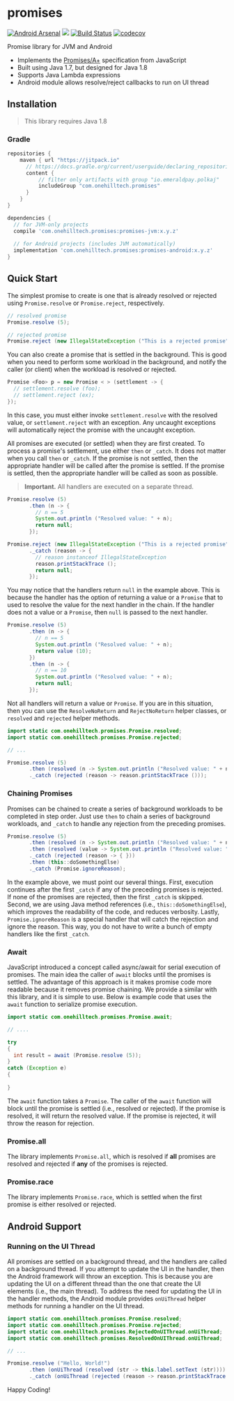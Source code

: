 promises
==========


[![Android Arsenal](https://img.shields.io/badge/Android%20Arsenal-Promises-brightgreen.svg?style=flat)](https://android-arsenal.com/details/1/6140)
[![](https://jitpack.io/v/onehilltech/promises.svg)](https://jitpack.io/#onehilltech/promises)
[![Build Status](https://travis-ci.org/onehilltech/promises.svg?branch=master)](https://travis-ci.org/onehilltech/promises)
[![codecov](https://codecov.io/gh/onehilltech/promises/branch/master/graph/badge.svg)](https://codecov.io/gh/onehilltech/promises)

Promise library for JVM and Android

* Implements the [Promises/A+](https://promisesaplus.com/) specification from JavaScript
* Built using Java 1.7, but designed for Java 1.8
* Supports Java Lambda expressions
* Android module allows resolve/reject callbacks to run on UI thread


## Installation

> This library requires Java 1.8

### Gradle

```gradle
repositories {
    maven { url "https://jitpack.io" 
      // https://docs.gradle.org/current/userguide/declaring_repositories.html#sec:repository-content-filtering
      content {
          // filter only artifacts with group "io.emeraldpay.polkaj"
          includeGroup "com.onehilltech.promises"
      }
    }
}

dependencies {
  // for JVM-only projects
  compile 'com.onehilltech.promises:promises-jvm:x.y.z'
  
  // for Android projects (includes JVM automatically)
  implementation 'com.onehilltech.promises:promises-android:x.y.z'
}
```

## Quick Start

The simplest promise to create is one that is already resolved or rejected using
`Promise.resolve` or `Promise.reject`, respectively.

```java
// resolved promise
Promise.resolve (5);

// rejected promise
Promise.reject (new IllegalStateException ("This is a rejected promise"));
```

You can also create a promise that is settled in the background. This is good when you need to 
perform some workload in the background, and notify the caller (or client) when the workload
is resolved or rejected.

```java
Promise <Foo> p = new Promise < > (settlement -> {
  // settlement.resolve (foo);
  // settlement.reject (ex);
}); 
```

In this case, you must either invoke `settlement.resolve` with the resolved value, or
`settlement.reject` with an exception. Any uncaught exceptions will automatically reject
the promise with the uncaught exception.

All promises are executed (or settled) when they are first created. To process
a promise's settlement, use either `then` or `_catch`. It does not matter when you
call `then` or `_catch`. If the promise is not settled, then the appropriate
handler will be called after the promise is settled. If the promise is settled,
then the appropriate handler will be called as soon as possible. 

> **Important.** All handlers are executed on a separate thread.

```java
Promise.resolve (5)
       .then (n -> {
         // n == 5
         System.out.println ("Resolved value: " + n);
         return null;
       });

Promise.reject (new IllegalStateException ("This is a rejected promise"))
       ._catch (reason -> {
         // reason instanceof IllegalStateException
         reason.printStackTrace ();
         return null;
       });
```

You may notice that the handlers return `null` in the example above. This is because the
handler has the option of returning a value or a `Promise` that to used to resolve the value 
for the next handler in the chain. If the handler does not a value or a `Promise`, then 
`null` is passed to the next handler.

```java
Promise.resolve (5)
       .then (n -> {
         // n == 5
         System.out.println ("Resolved value: " + n);
         return value (10);
       })
       .then (n -> {
         // n == 10
         System.out.println ("Resolved value: " + n);
         return null;
       });
```

Not all handlers will return a value or `Promise`. If you are in this situation, then you can use
the `ResolveNoReturn` and `RejectNoReturn` helper classes, or `resolved` and `rejected` helper
methods.

```java
import static com.onehilltech.promises.Promise.resolved;
import static com.onehilltech.promises.Promise.rejected;

// ...

Promise.resolve (5)
       .then (resolved (n -> System.out.println ("Resolved value: " + n)))        // n == 5
       ._catch (rejected (reason -> reason.printStackTrace ()));
```

### Chaining Promises

Promises can be chained to create a series of background workloads to be completed in
step order. Just use `then` to chain a series of background workloads, and `_catch` to
handle any rejection from the preceding promises.

```java
Promise.resolve (5)
       .then (resolved (n -> System.out.println ("Resolved value: " + n)))          // n == 5
       .then (resolved (value -> System.out.println ("Resolved value: " + value)))  // value == null
       ._catch (rejected (reason -> { }))
       .then (this::doSomethingElse)
       ._catch (Promise.ignoreReason);
```

In the example above, we must point our several things. First, execution continues
after the first `_catch` if any of the preceding promises is rejected. If none of
the promises are rejected, then the first `_catch` is skipped. Second, we are using
Java method references (i.e., `this::doSomethingElse`), which improves the readability
of the code, and reduces verbosity. Lastly, `Promise.ignoreReason` is a special 
handler that will catch the rejection and ignore the reason. This way, you do not have
to write a bunch of empty handlers like the first `_catch`.

### Await

JavaScript introduced a concept called async/await for serial execution of promises. The
main idea the caller of `await` blocks until the promises is settled. The advantage of this
approach is it makes promise code more readable because it removes promise chaining. We
provide a similar with this library, and it is simple to use. Below is example code that
uses the `await` function to serialize promise execution.

```java
import static com.onehilltech.promises.Promise.await;

// ....

try
{
  int result = await (Promise.resolve (5));
}
catch (Exception e)
{
  
}
```

The `await` function takes a `Promise`. The caller of the `await` function will block
until the promise is settled (i.e., resolved or rejected). If the promise is resolved,
it will return the resolved value. If the promise is rejected, it will throw the reason
for rejection.

### Promise.all

The library implements `Promise.all`, which is resolved if **all** promises are resolved 
and rejected if **any** of the promises is rejected.

### Promise.race

The library implements `Promise.race`, which is settled when the first promise is either 
resolved or rejected.

## Android Support

### Running on the UI Thread

All promises are settled on a background thread, and the handlers are called on a background
thread. If you attempt to update the UI in the handler, then the Android framework will throw
an exception. This is because you are updating the UI on a different thread than the one that
create the UI elements (i.e., the main thread). To address the need for updating the UI in
the handler methods, the Android module provides `onUiThread` helper methods for running a 
handler on the UI thread.

```java
import static com.onehilltech.promises.Promise.resolved;
import static com.onehilltech.promises.Promise.rejected;
import static com.onehilltech.promises.RejectedOnUIThread.onUiThread;
import static com.onehilltech.promises.ResolvedOnUIThread.onUiThread;

// ...

Promise.resolve ("Hello, World!")
       .then (onUiThread (resolved (str -> this.label.setText (str))))
       ._catch (onUiThread (rejected (reason -> reason.printStackTrace ())));
```


Happy Coding!
